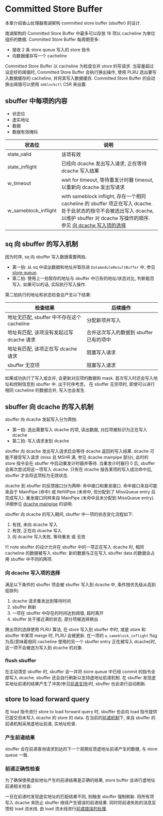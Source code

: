 # Committed Store Buffer

本章介绍香山处理器南湖架构 committed store buffer (sbuffer) 的设计.

南湖架构的 Committed Store Buffer 中最多可以存放 16 项以 cacheline 为单位组织的数据. Committed Store Buffer 每周期至多:

* 接收 2 条 store queue 写入的 store 指令
* 向数据缓存写一个 cacheline

Committed Store Buffer 以 cacheline 为粒度合并 store 的写请求. 当容量超过设定好的阈值时, Committed Store Buffer 会执行换出操作, 使用 PLRU 选出要写入数据缓存的 cacheline, 并将其写入数据缓存. Committed Store Buffer 的自动换出阈值可以使用 `smblockctl` CSR 来设置.

<!-- TODO: 图 -->

## sbuffer 中每项的内容

* 状态位
* 虚实地址
* 数据
* 数据有效掩码

状态位|说明
-|-
state_valid|该项有效
state_inflight|已经向 dcache 发出写入请求, 正在等待 dcache 写入结果
w_timeout|wait for timeout, 等待重发计时器 timeout, 以重新向 dcache 发出写请求
w_sameblock_inflight|with sameblock inflight, 存在一个相同 cacheline 的 sbuffer 项正在写入 dcache. 处于此状态的指令不会被选出写入 dcache, 以维护 sbuffer 对 dcache 写操作的顺序. 参见 [向 dcache 写入项的选择](#向-dcache-写入项的选择)

## sq 向 sbuffer 的写入机制

因为时序, sq 向 sbuffer 写入数据需要两拍.

* 第一拍: 从 sq 中读出数据和地址并暂存进 `DatamoduleResultBuffer` 中, 参见 [store queue](../lsq/store_queue.md).
* 第二拍: 使用上一拍暂存的地址与 sbuffer 中已有的地址/状态对比, 判断能否写入. 如果可以的话, 实际执行写入操作.

第二拍执行的地址和状态检查会产生以下结果:

检查结果|后续操作
-|-
地址无匹配, sbuffer 中不存在这个 cacheline|分配新项并写入
地址有匹配, 该项没有发起过写 dcache 请求|合并这次写入的数据到 sbuffer 已有的项中
地址有匹配, 该项正在写 dcache 请求|阻塞写入请求
sbuffer 无空项|阻塞写入请求

如果成功执行了写入或合并, 会更新对应项的数据和 mask. 首次写入时还会写入地址和控制信息到 sbuffer 中. 出于时序考虑， 在 sbuffer 无空项时, 即使可以进行相同 cacheline 的数据合并, 写入也会发生. 

## sbuffer 向 dcache 的写入机制

sbuffer 向 dcache 发起写入分为两拍:

* 第一拍: 选出需要写入 dcache 的项, 读出数据, 对应项被标识为正在写入 dcache
* 第二拍: 写入请求发到 dcache

sbuffer 向 dcache 发出写入请求后会等待 dcache 返回的写入结果. dcache 可能不接受写入请求 (miss 且 MSHR 满, 参见 dcache mainpipe 部分), 此时的 store 指令会在 sbuffer 中启动重发计时器并等待. 当重发计时器归 0 后, sbuffer 会再次尝试将这一项写入 dcache. 只有在 dcache 报告某项的写入成功命中后, sbuffer 才会将这项标为无效状态.

dcache 到 sbuffer 的反馈接口分为两种: 命中接口和重发接口. 命中接口来自可能来自于 MainPipe (命中) 或 RefillPipe (未命中, 但分配到了 MissQueue entry 后完成写入). 重发接口同样来自 MainPipe (未命中且未分配到 MissQueue entry). 详细参见 [dcache mainpipe](../dcache/main_pipe.md) 的说明.

sbuffer 向 dcache 的写入期间, sbuffer 中一项的状态变化流程如下:

1. 有效, 未向 dcache 写入
1. 有效, 正在向 dcache 写入
1. 向 dcache 写入失败, 等待重发 或 无效

!!! note
    sbuffer 的设计允许在 sbuffer 中的一项正在写入 dcache 时, 相同 cacheline 的数据被写入 sbuffer. 新的数据与正在写入 sbuffer data 的数据会占用 sbuffer 中不同的两项.

### 向 dcache 写入项的选择

满足以下条件的 sbuffer 项会被 sbuffer 写入到 dcache 中, 条件按优先级从高到低排列:

1. dcache 请求重发达到等待时间
1. sbuffer 刷新
1. 一项在 sbuffer 中存在的时间达到阈值, 超时离开
1. sbuffer 处于接近满的状态, 部分项被选择换出

换出项的选择使用 PLRU 算法, 在 store 写入到 sbuffer 中时, 或是 store 和 sbuffer 中某项 merge 时, PLRU 会被更新. 在一项的 `w_sameblock_inflight` flag 为高(意味着相同 cacheline 使用的另一个 sbuffer entry 正在被写入 dcache)时, 这一项不会被选为写入到 dcache 的对象.

### flush sbuffer

在主动清空 sbuffer 时, sbuffer 会一并将 store queue 中已经 commit 的指令全部写入 dcache. sbuffer 还会自行刷新以支持虚地址前递机制. 在 sbuffer 发现虚实地址前递的结果产生了冲突(参见[前递支持](./committed_store_buffer.md#store-to-load-forward-query))时, sbuffer 也会进行自动刷新.
<!-- 触发自动换出的周期数暂时不支持手动配置. -->

## store to load forward query

在 load 指令进行 store to load forward query 时, sbuffer 也会向 load 指令提供已提交但未写入 dcache 的 store 的 data. 在当前的[前递机制](../mechanism.md#store-to-load-forward)下, 来自 sbuffer 的前递机制采用虚地址前递, 实地址检查.

### 产生前递结果

sbuffer 会在前递查询请求到达的下一个周期反馈虚地址前递产生的数据, 与 store queue 一致. 

### 前递正确性检查

为了确保使用虚拟地址产生的前递结果是正确的结果, store buffer 会进行虚地址前递相关检查:

<!-- * **前递时检查.**  -->

一旦在前递时发现虚实地址的匹配结果不同, 则触发 sbuffer 强制刷新. 将所有项写入 dcache 来防止 sbuffer 继续产生错误的前递结果. 同时将前递失败的消息反馈给 load 流水线. 由 load 流水线进行[前递错误的处理](../fu/load_pipeline.md#forward-failure).

<!-- * **写入时检查.** store buffer 的写入操作会尝试按实地址将对相同 cacheline 的写操作 merge 到 sbuffer 的一项中. 如果发现实地址相同但虚地址不同, 触发 sbuffer 强制刷新. sbuffer 中的对应项会被更新成新的虚地址.  -->

<!-- 写入时检查机制可以考虑取消, 只有在前递中发现问题时才惰性进行 sbuffer 刷新. -->
